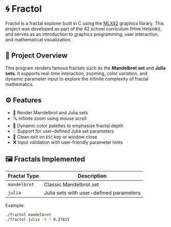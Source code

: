 # 🌀 Fractol

Fractol is a fractal explorer built in C using the [MLX42](https://github.com/codam-coding-college/MLX42) graphics library. This project was developed as part of the 42 school curriculum (Hive Helsinki), and serves as an introduction to graphics programming, user interaction, and mathematical visualization.

## 📌 Project Overview

This program renders famous fractals such as the **Mandelbrot set** and **Julia sets**. It supports real-time interaction, zooming, color variation, and dynamic parameter input to explore the infinite complexity of fractal mathematics.

## ⚙️ Features

- 🧠 Render Mandelbrot and Julia sets
- 🔍 Infinite zoom using mouse scroll
- 🎨 Dynamic color palettes to emphasize fractal depth
- 💡 Support for user-defined Julia set parameters
- 🧼 Clean exit on `ESC` key or window close
- ❌ Input validation with user-friendly parameter hints

## 🖼️ Fractals Implemented

| Fractal Type | Description |
|--------------|-------------|
| `mandelbrot` | Classic Mandelbrot set |
| `julia`      | Julia sets with user-defined parameters |

Example:
```bash
./fractol mandelbrot
./fractol julia -0.7 0.27015
